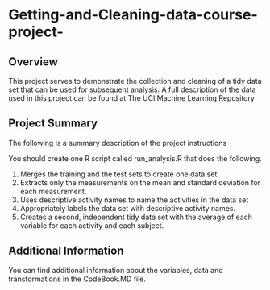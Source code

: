# Getting-and-Cleaning-data-course-project-

## Overview

This project serves to demonstrate the collection and cleaning of a tidy data set that can be used for subsequent analysis. A full description of the data used in this project can be found at The UCI Machine Learning Repository

## Project Summary

The following is a summary description of the project instructions

You should create one R script called run_analysis.R that does the following.

 1. Merges the training and the test sets to create one data set.
 2. Extracts only the measurements on the mean and standard deviation for each measurement.
 3. Uses descriptive activity names to name the activities in the data set
 4. Appropriately labels the data set with descriptive activity names.
 5. Creates a second, independent tidy data set with the average of each variable for each activity and each subject.
 
## Additional Information

You can find additional information about the variables, data and transformations in the CodeBook.MD file.
